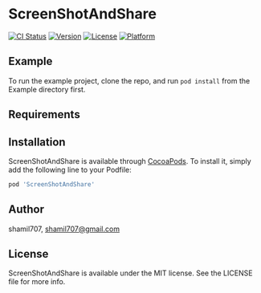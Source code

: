 # ScreenShotAndShare

[![CI Status](https://img.shields.io/travis/shamil707/ScreenShotAndShare.svg?style=flat)](https://travis-ci.org/shamil707/ScreenShotAndShare)
[![Version](https://img.shields.io/cocoapods/v/ScreenShotAndShare.svg?style=flat)](https://cocoapods.org/pods/ScreenShotAndShare)
[![License](https://img.shields.io/cocoapods/l/ScreenShotAndShare.svg?style=flat)](https://cocoapods.org/pods/ScreenShotAndShare)
[![Platform](https://img.shields.io/cocoapods/p/ScreenShotAndShare.svg?style=flat)](https://cocoapods.org/pods/ScreenShotAndShare)

## Example

To run the example project, clone the repo, and run `pod install` from the Example directory first.

## Requirements

## Installation

ScreenShotAndShare is available through [CocoaPods](https://cocoapods.org). To install
it, simply add the following line to your Podfile:

```ruby
pod 'ScreenShotAndShare'
```

## Author

shamil707, shamil707@gmail.com

## License

ScreenShotAndShare is available under the MIT license. See the LICENSE file for more info.
